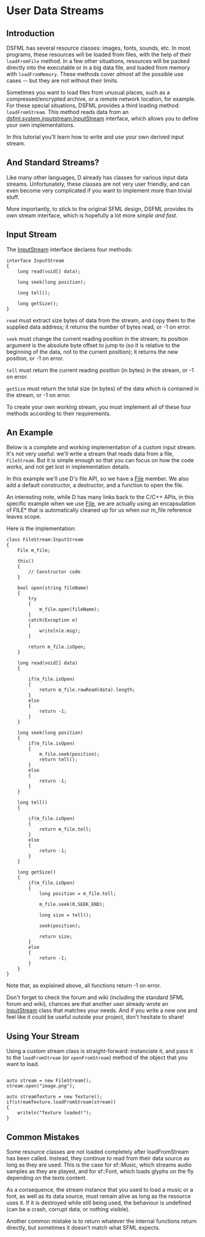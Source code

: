 User Data Streams
=====

Introduction
---

DSFML has several resource classes: images, fonts, sounds, etc. In most programs, these resources will be loaded from files, with the help of their `loadFromFile` method. In a few other situations, resources will be packed directly into the executable or in a big data file, and loaded from memory with `loadFromMemory`. These methods cover *almost* all the possible use cases -- but they are not without their limits.

Sometimes you want to load files from unusual places, such as a compressed/encrypted archive, or a remote network location, for example. For these special situations, DSFML provides a third loading method: `loadFromStream`. This method reads data from an [dsfml.system.inputstream.InputStream](https://github.com/Jebbs/DSFML/blob/master/src/dsfml/system/inputstream.d) interface, which allows you to define your own implementations.

In this tutorial you'll learn how to write and use your own derived input stream.


And Standard Streams?
---

Like many other languages, D already has classes for various input data streams. Unfortunately, these classes are not very user friendly, and can even become very complicated if you want to implement more than trivial stuff. 

More importantly, to stick to the original SFML design, DSFML provides its own stream interface, which is hopefully a lot more *simple and fast*.

Input Stream
---

The [InputStream](https://github.com/Jebbs/DSFML/blob/master/src/dsfml/system/inputstream.d) interface declares four methods:
```
interface InputStream
{
    long read(void[] data);

    long seek(long position);

    long tell();

    long getSize();
}
```

`read` must extract size bytes of data from the stream, and copy them to the supplied data address; it returns the number of bytes read, or -1 on error.

`seek` must change the current reading position in the stream; its position argument is the absolute byte offset to jump to (so it is relative to the beginning of the data, not to the current position); it returns the new position, or -1 on error.

`tell` must return the current reading position (in bytes) in the stream, or -1 on error.

`getSize` must return the total size (in bytes) of the data which is contained in the stream, or -1 on error.

To create your own working stream, you must implement all of these four methods according to their requirements.

An Example
---

Below is a complete and working implementation of a custom input stream. It's not very useful: we'll write a stream that reads data from a file, `FileStream`. But it is simple enough so that you can focus on how the code works, and not get lost in implementation details.

In this example we'll use D's file API, so we have a [File](http://dlang.org/phobos/std_stdio.html#.File) member. We also add a default constructor, a destructor, and a function to open the file.

An interesting note, while D has many links back to the C/C++ APIs, in this specific example when we use [File](http://dlang.org/phobos/std_stdio.html#.File), we are actually using an encapsulation of FILE* that is automatically cleaned up for us when our m_file reference leaves scope.

Here is the implementation:
```
class FileStream:InputStream
{
    File m_file;

    this()
    {
        // Constructor code
    }

    bool open(string fileName)
    {
        try
        {
            m_file.open(fileName);
        }
        catch(Exception e)
        {
            writeln(e.msg);
        }

        return m_file.isOpen;
    }

    long read(void[] data)
    {

        if(m_file.isOpen)
        {
            return m_file.rawRead(data).length;
        }
        else
        {
            return -1;
        }
    }

    long seek(long position)
    {
        if(m_file.isOpen)
        {
            m_file.seek(position);
            return tell();
        }
        else
        {
            return -1;
        }
    }

    long tell()
    {

        if(m_file.isOpen)
        {
            return m_file.tell;
        }
        else
        {
            return -1;
        }
    }

    long getSize()
    {
        if(m_file.isOpen)
        {
            long position = m_file.tell;

            m_file.seek(0,SEEK_END);

            long size = tell();

            seek(position);

            return size;
        }
        else
        {
            return -1;
        }
    }
}
```

Note that, as explained above, all functions return -1 on error.

Don't forget to check the forum and wiki (including the standard SFML forum and wiki), chances are that another user already wrote an [InputStream](https://github.com/Jebbs/DSFML/blob/master/src/dsfml/system/inputstream.d) class that matches your needs. And if you write a new one and feel like it could be useful outside your project, don't hesitate to share!

Using Your Stream
---

Using a custom stream class is straight-forward: instanciate it, and pass it to the `loadFromStream` (or `openFromStream`) method of the object that you want to load.
```

auto stream = new FileStream();
stream.open("image.png");

auto streamTexture = new Texture();
if(streamTexture.loadFromStream(stream))
{
    writeln("Texture loaded!");
}
```

Common Mistakes
---

Some resource classes are not loaded completely after loadFromStream has been called. Instead, they continue to read from their data source as long as they are used. This is the case for sf::Music, which streams audio samples as they are played, and for sf::Font, which loads glyphs on the fly depending on the texts content.

As a consequence, the stream instance that you used to load a music or a font, as well as its data source, must remain alive as long as the resource uses it. If it is destroyed while still being used, the behaviour is undefined (can be a crash, corrupt data, or nothing visible).

Another common mistake is to return whatever the internal functions return directly, but sometimes it doesn't match what SFML expects.